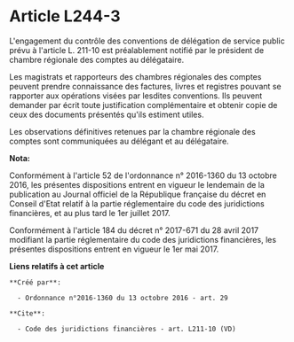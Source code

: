 # Article L244-3

L'engagement du contrôle des conventions de délégation de service public prévu à l'article L. 211-10 est préalablement
notifié par le président de chambre régionale des comptes au délégataire. 

Les magistrats et rapporteurs des chambres régionales des comptes peuvent prendre connaissance des factures, livres et
registres pouvant se rapporter aux opérations visées par lesdites conventions. Ils peuvent demander par écrit toute
justification complémentaire et obtenir copie de ceux des documents présentés qu'ils estiment utiles. 

Les observations définitives retenues par la chambre régionale des comptes sont communiquées au délégant et au délégataire.

**Nota:**

Conformément à l'article 52 de l'ordonnance n° 2016-1360 du 13 octobre 2016, les présentes dispositions entrent en vigueur le
lendemain de la publication au Journal officiel de la République française du décret en Conseil d'Etat relatif à la partie
réglementaire du code des juridictions financières, et au plus tard le 1er juillet 2017.

Conformément à l'article 184 du décret n° 2017-671 du 28 avril 2017 modifiant la partie réglementaire du code des
juridictions financières, les présentes dispositions entrent en vigueur le 1er mai 2017.

**Liens relatifs à cet article**

	**Créé par**:

	  - Ordonnance n°2016-1360 du 13 octobre 2016 - art. 29

	**Cite**:

	  - Code des juridictions financières - art. L211-10 (VD)
